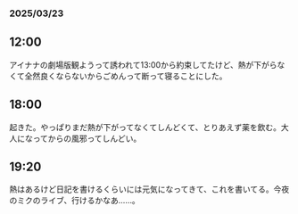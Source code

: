 ### 2025/03/23
## 12:00
アイナナの劇場版観ようって誘われて13:00から約束してたけど、熱が下がらなくて全然良くならないからごめんって断って寝ることにした。
## 18:00
起きた。やっぱりまだ熱が下がってなくてしんどくて、とりあえず薬を飲む。大人になってからの風邪ってしんどい。
## 19:20
熱はあるけど日記を書けるくらいには元気になってきて、これを書いてる。今夜のミクのライブ、行けるかなあ……。

